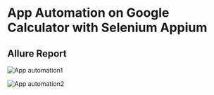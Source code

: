 # App Automation on Google Calculator with Selenium Appium


## Allure Report
![App automation1](https://user-images.githubusercontent.com/123433625/221762510-269a599a-7bba-4c8d-b6e7-cd7ae443bc77.png)


![App automation2](https://user-images.githubusercontent.com/123433625/221762515-c1fbe1a2-e861-418e-9d10-b645a1330c09.png)

